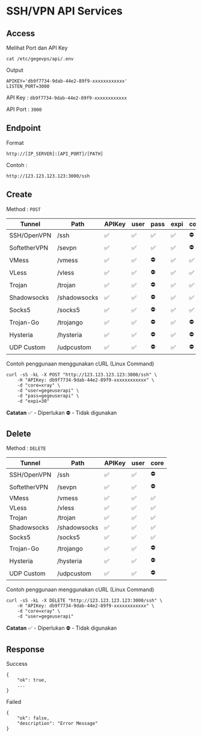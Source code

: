 
# SSH/VPN API Services

## Access

Melihat Port dan API Key

    cat /etc/gegevps/api/.env

Output

    APIKEY='db9f7734-9dab-44e2-89f9-xxxxxxxxxxxx'
    LISTEN_PORT=3000

API Key : `db9f7734-9dab-44e2-89f9-xxxxxxxxxxxx`

API Port : `3000`

## Endpoint

Format

    http://[IP_SERVER]:[API_PORT]/[PATH]

Contoh :

    http://123.123.123.123:3000/ssh

## Create

Method : `POST`

|Tunnel|Path|APIKey|user|pass|expi|core|
|--|--|--|--|--|--|--|
|SSH/OpenVPN|/ssh|✅|✅|✅|✅|⛔️|
|SoftetherVPN|/sevpn|✅|✅|✅|✅|⛔️|
|VMess|/vmess|✅|✅|⛔️|✅|✅|
|VLess|/vless|✅|✅|⛔️|✅|✅|
|Trojan|/trojan|✅|✅|⛔️|✅|✅|
|Shadowsocks|/shadowsocks|✅|✅|⛔️|✅|✅|
|Socks5|/socks5|✅|✅|⛔️|✅|✅|
|Trojan-Go|/trojango|✅|✅|⛔️|✅|⛔️|
|Hysteria|/hysteria|✅|✅|⛔️|✅|⛔️|
|UDP Custom|/udpcustom|✅|✅|⛔️|✅|⛔️|

Contoh penggunaan menggunakan cURL (Linux Command)

    curl -sS -kL -X POST "http://123.123.123.123:3000/ssh" \
        -H "APIKey: db9f7734-9dab-44e2-89f9-xxxxxxxxxxxx" \
        -d "core=xray" \
        -d "user=gegeuserapi" \
        -d "pass=gegeuserapi" \
        -d "expi=30"

**Catatan**
✅ - Diperlukan
⛔️ - Tidak digunakan

## Delete

Method : `DELETE`

|Tunnel|Path|APIKey|user|core|
|--|--|--|--|--|
|SSH/OpenVPN|/ssh|✅|✅|⛔️|
|SoftetherVPN|/sevpn|✅|✅|⛔️|
|VMess|/vmess|✅|✅|✅|
|VLess|/vless|✅|✅|✅|
|Trojan|/trojan|✅|✅|✅|
|Shadowsocks|/shadowsocks|✅|✅|✅|
|Socks5|/socks5|✅|✅|✅|
|Trojan-Go|/trojango|✅|✅|⛔️|
|Hysteria|/hysteria|✅|✅|⛔️|
|UDP Custom|/udpcustom|✅|✅|⛔️|

Contoh penggunaan menggunakan cURL (Linux Command)

    curl -sS -kL -X DELETE "http://123.123.123.123:3000/ssh" \
        -H "APIKey: db9f7734-9dab-44e2-89f9-xxxxxxxxxxxx" \
        -d "core=xray" \
        -d "user=gegeuserapi"

**Catatan**
✅ - Diperlukan
⛔️ - Tidak digunakan

## Response

Success

    {
    	"ok": true,
    	...
    }

Failed

    {
    	"ok": false,
    	"description": "Error Message"
    }
